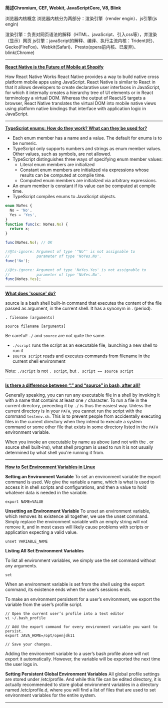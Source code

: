 **简述Chromium, CEF, Webkit, JavaScriptCore, V8, Blink**

浏览器内核概念
浏览器内核分为两部分：渲染引擎（render engin）、js引擎(js engin)

渲染引擎：负责对网页语法的解释（HTML、javaScript、引入css等），并渲染（显示）网页
js引擎：javaScript的解释、编译、执行主流内核：Trident(IE)、Gecko(FireFox)、Webkit(Safari)、Presto(opera前内核、已废弃)、blink(Chrome)

---

**[React Native is the Future of Mobile at Shopify](https://engineering.shopify.com/blogs/engineering/react-native-future-mobile-shopify)**

How React Native Works
React Native provides a way to build native cross platform mobile apps using JavaScript. React Native is similar to React in that it allows developers to create declarative user interfaces in JavaScript, for which it internally creates a hierarchy tree of UI elements or in React terminology a virtual DOM. Whereas the output of ReactJS targets a browser, React Native translates the virtual DOM into mobile native views using platform native bindings that interface with application logic in JavaScript.

---

**[TypeScript enums: How do they work? What can they be used for?](https://2ality.com/2020/01/typescript-enums.html)**

- Each enum member has a name and a value. The default for enums is to be numeric.
- TypeScript only supports numbers and strings as enum member values. Other values, such as symbols, are not allowed.
- TypeScript distinguishes three ways of specifying enum member values:
  - Literal enum members are initialized
  - Constant enum members are initialized via expressions whose results can be computed at compile time.
  - Computed enum members are initialized via arbitrary expressions.
- An enum member is constant if its value can be computed at compile time.
- TypeScript compiles enums to JavaScript objects.

```typescript
enum NoYes {
  No = 'No',
  Yes = 'Yes',
}
function func(x: NoYes.No) {
  return x;
}

func(NoYes.No); // OK

//@ts-ignore: Argument of type '"No"' is not assignable to
//            parameter of type 'NoYes.No'.
func('No');

//@ts-ignore: Argument of type 'NoYes.Yes' is not assignable to
//            parameter of type 'NoYes.No'.
func(NoYes.Yes);
```

---

**[What does 'source' do?](https://superuser.com/questions/46139/what-does-source-do)**

source is a bash shell built-in command that executes the content of the file passed as argument, in the current shell. It has a synonym in . (period).

```shell
. filename [arguments]

source filename [arguments]
```

Be careful! `./` and `source` are not quite the same.

- `./script` runs the script as an executable file, launching a new shell to run it
- `source script` reads and executes commands from filename in the current shell environment

Note: `./script` is not `. script`, but `. script == source script`

---
**[Is there a difference between “.” and “source” in bash, after all?](https://askubuntu.com/questions/182012/is-there-a-difference-between-and-source-in-bash-after-all?lq=1)**

Generally speaking, you can run any executable file in a shell by invoking it with a name that contains at least one `/` character. To run a file in the current directory, preceding it by `./` is thus the easiest way. Unless the current directory is in your `PATH`, you cannot run the script with the command `testenv.sh`. This is to prevent people from accidentally executing files in the current directory when they intend to execute a system command or some other file that exists in some directory listed in the `PATH` environment variable.

When you invoke an executable by name as above (and not with the . or source shell built-ins), what shell program is used to run it is not usually determined by what shell you're running it from.

---

**[How to Set Environment Variables in Linux](https://www.serverlab.ca/tutorials/linux/administration-linux/how-to-set-environment-variables-in-linux/)**

**Setting an Environment Variable**
To set an environment variable the export command is used. We give the variable a name, which is what is used to access it in shell scripts and configurations, and then a value to hold whatever data is needed in the variable.

```shell
export NAME=VALUE
```

**Unsetting an Environment Variable**
To unset an environment variable, which removes its existence all together, we use the unset command. Simply replace the environment variable with an empty string will not remove it, and in most cases will likely cause problems with scripts or application expecting a valid value.

```shell
unset VARIABLE_NAME
```

**Listing All Set Environment Variables**

To list all environment variables, we simply use the set command without any arguments.
```shell
set
```

When an environment variable is set from the shell using the export command, its existence ends when the user’s sessions ends.

To make an environment persistent for a user’s environment, we export the variable from the user’s profile script.

```
// Open the current user’s profile into a text editor
vi ~/.bash_profile

// Add the export command for every environment variable you want to persist.
export JAVA_HOME=/opt/openjdk11

// Save your changes.
```
Adding the environment variable to a user’s bash profile alone will not export it automatically. However, the variable will be exported the next time the user logs in.

**Setting Persistent Global Environment Variables**
All global profile settings are stored under /etc/profile. And while this file can be edited directory, it is actually recommended to store global environment variables in a directory named /etc/profile.d, where you will find a list of files that are used to set environment variables for the entire system.

---

